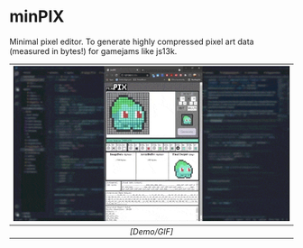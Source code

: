# minPIX
Minimal pixel editor. To generate highly compressed pixel art data (measured in bytes!) for gamejams like js13k. 


| ![IMGDEMO](/screenshots/minPix_bulba_demo.gif) | 
|:--:| 
| *[Demo/GIF]* |
